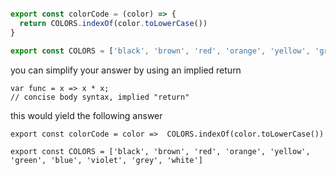 ````javascript

export const colorCode = (color) => {
  return COLORS.indexOf(color.toLowerCase())
}

export const COLORS = ['black', 'brown', 'red', 'orange', 'yellow', 'green', 'blue', 'violet', 'grey', 'white']
`````

you can simplify your answer by using an implied return
`````
var func = x => x * x;                  
// concise body syntax, implied "return"
`````

this would yield the following answer

`````
export const colorCode = color =>  COLORS.indexOf(color.toLowerCase())

export const COLORS = ['black', 'brown', 'red', 'orange', 'yellow', 'green', 'blue', 'violet', 'grey', 'white']
